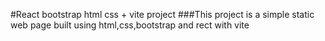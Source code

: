 #React bootstrap html css  + vite project
###This project is a simple static web page built using html,css,bootstrap and rect with vite 
